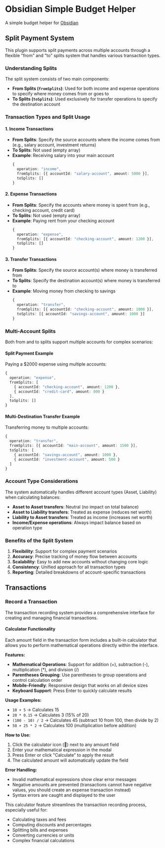 # Obsidian Simple Budget Helper

A simple budget helper for [Obsidian](https://obsidian.md)

## Split Payment System

This plugin supports split payments across multiple accounts through a flexible "from" and "to" splits system that handles various transaction types.

### Understanding Splits

The split system consists of two main components:

-   **From Splits (`fromSplits`)**: Used for both income and expense operations to specify where money comes from or goes to
-   **To Splits (`toSplits`)**: Used exclusively for transfer operations to specify the destination account

### Transaction Types and Split Usage

#### 1. Income Transactions

-   **From Splits**: Specify the source accounts where the income comes from (e.g., salary account, investment returns)
-   **To Splits**: Not used (empty array)
-   **Example**: Receiving salary into your main account
    ```typescript
    {
      operation: "income",
      fromSplits: [{ accountId: "salary-account", amount: 5000 }],
      toSplits: []
    }
    ```

#### 2. Expense Transactions

-   **From Splits**: Specify the accounts where money is spent from (e.g., checking account, credit card)
-   **To Splits**: Not used (empty array)
-   **Example**: Paying rent from your checking account
    ```typescript
    {
      operation: "expense",
      fromSplits: [{ accountId: "checking-account", amount: 1200 }],
      toSplits: []
    }
    ```

#### 3. Transfer Transactions

-   **From Splits**: Specify the source account(s) where money is transferred from
-   **To Splits**: Specify the destination account(s) where money is transferred to
-   **Example**: Moving money from checking to savings
    ```typescript
    {
      operation: "transfer",
      fromSplits: [{ accountId: "checking-account", amount: 1000 }],
      toSplits: [{ accountId: "savings-account", amount: 1000 }]
    }
    ```

### Multi-Account Splits

Both from and to splits support multiple accounts for complex scenarios:

#### Split Payment Example

Paying a $2000 expense using multiple accounts:

```typescript
{
  operation: "expense",
  fromSplits: [
    { accountId: "checking-account", amount: 1200 },
    { accountId: "credit-card", amount: 800 }
  ],
  toSplits: []
}
```

#### Multi-Destination Transfer Example

Transferring money to multiple accounts:

```typescript
{
  operation: "transfer",
  fromSplits: [{ accountId: "main-account", amount: 1500 }],
  toSplits: [
    { accountId: "savings-account", amount: 1000 },
    { accountId: "investment-account", amount: 500 }
  ]
}
```

### Account Type Considerations

The system automatically handles different account types (Asset, Liability) when calculating balances:

-   **Asset to Asset transfers**: Neutral (no impact on total balance)
-   **Asset to Liability transfers**: Treated as expense (reduces net worth)
-   **Liability to Asset transfers**: Treated as income (increases net worth)
-   **Income/Expense operations**: Always impact balance based on operation type

### Benefits of the Split System

1. **Flexibility**: Support for complex payment scenarios
2. **Accuracy**: Precise tracking of money flow between accounts
3. **Scalability**: Easy to add new accounts without changing core logic
4. **Consistency**: Unified approach for all transaction types
5. **Reporting**: Detailed breakdowns of account-specific transactions

## Transactions

### Record a Transaction

The transaction recording system provides a comprehensive interface for creating and managing financial transactions.

#### Calculator Functionality

Each amount field in the transaction form includes a built-in calculator that allows you to perform mathematical operations directly within the interface.

**Features:**

-   **Mathematical Operations**: Support for addition (+), subtraction (-), multiplication (\*), and division (/)
-   **Parentheses Grouping**: Use parentheses to group operations and control calculation order
-   **Mobile-Friendly**: Responsive design that works on all device sizes
-   **Keyboard Support**: Press Enter to quickly calculate results

**Usage Examples:**

-   `10 + 5` → Calculates 15
-   `20 * 0.15` → Calculates 3 (15% of 20)
-   `(100 - 10) / 2` → Calculates 45 (subtract 10 from 100, then divide by 2)
-   `50 + 25 * 2` → Calculates 100 (multiplication before addition)

**How to Use:**

1. Click the calculator icon (🧮) next to any amount field
2. Enter your mathematical expression in the modal
3. Press Enter or click "Calculate" to apply the result
4. The calculated amount will automatically update the field

**Error Handling:**

-   Invalid mathematical expressions show clear error messages
-   Negative amounts are prevented (transactions cannot have negative values, you should create an expense transaction instead)
-   Syntax errors are caught and displayed to the user

This calculator feature streamlines the transaction recording process, especially useful for:

-   Calculating taxes and fees
-   Computing discounts and percentages
-   Splitting bills and expenses
-   Converting currencies or units
-   Complex financial calculations
